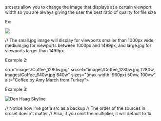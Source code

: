 srcsets allow you to change the image that displays at a certain viewport width so you are always giving the user the best ratio of quality for file size


Ex:


<img src="small.jpg" srcset="small.jpg 500w, medium.jpg 1000w, large.jpg 1500w">

// The small.jpg image will display for viewports smaller than 1000px wide, medium.jpg for viewports between 1000px and 1499px, and large.jpg for viewports larger than 1499px



Example 2:


src="images/Coffee_1280w.jpg" srcset="images/Coffee_1280w.jpg 1280w, images/Coffee_640w.jpg 640w" sizes="(max-width: 960px) 50vw, 100vw" alt="Coffee by Amy March from Turkey">



Example 3:


<img  class="dpi" src="images/Den_Haag_2x.jpg" srcset="images/Den_Haag_2x.jpg 2x, images/Den_Haag_1x.jpg" alt="Den Haag Skyline">

// Notice how I've got a src as a backup
// The order of the sources in srcset doesn't matter
// Also, if you omit the multiplier, it will default to 1x